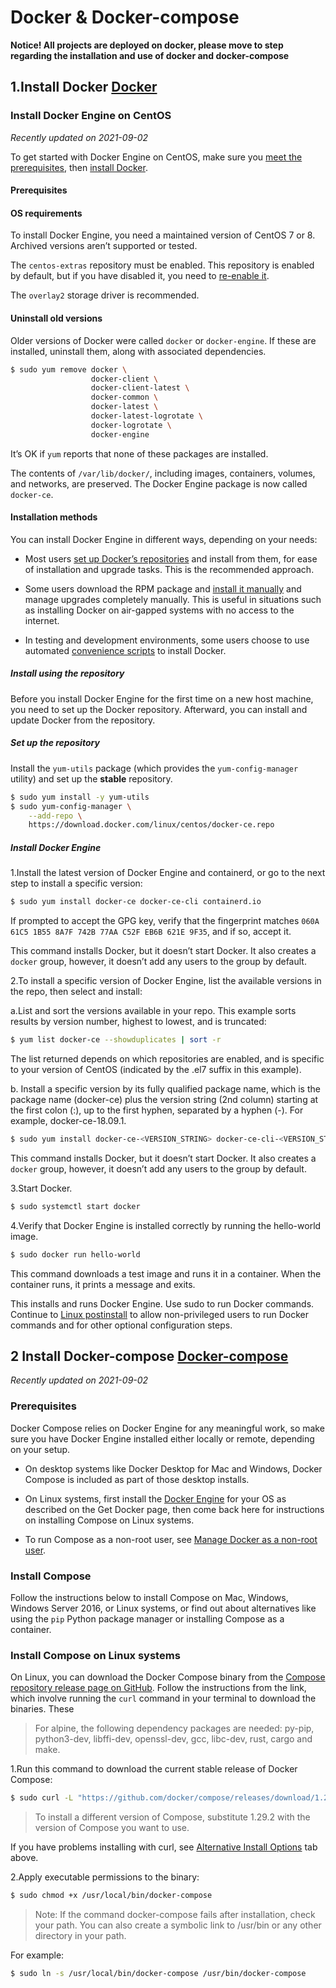# Docker & Docker-compose

**Notice! All projects are deployed on docker, please move to step regarding the installation and use of docker and
docker-compose**

## 1.Install Docker [Docker](https://docs.docker.com/engine/install/)

### Install Docker Engine on CentOS

*Recently updated on 2021-09-02*

To get started with Docker Engine on CentOS, make sure
you [meet the prerequisites](https://docs.docker.com/engine/install/centos/#prerequisites),
then [install Docker](https://docs.docker.com/engine/install/centos/#installation-methods).

#### Prerequisites

#### OS requirements

To install Docker Engine, you need a maintained version of CentOS 7 or 8. Archived versions aren’t supported or tested.

The <code>centos-extras</code> repository must be enabled. This repository is enabled by default, but if you have
disabled it, you need to [re-enable it](https://wiki.centos.org/AdditionalResources/Repositories).

The <code>overlay2</code> storage driver is recommended.

#### Uninstall old versions

Older versions of Docker were called <code>docker</code> or <code>docker-engine</code>. If these are installed,
uninstall them, along with associated dependencies.

```bash
$ sudo yum remove docker \
                  docker-client \
                  docker-client-latest \
                  docker-common \
                  docker-latest \
                  docker-latest-logrotate \
                  docker-logrotate \
                  docker-engine
```

It’s OK if <code>yum</code> reports that none of these packages are installed.

The contents of <code>/var/lib/docker/</code>, including images, containers, volumes, and networks, are preserved. The
Docker Engine package is now called <code>docker-ce</code>.

#### Installation methods

You can install Docker Engine in different ways, depending on your needs:

- Most users [set up Docker’s repositories](https://docs.docker.com/engine/install/centos/#install-using-the-repository)
  and install from them, for ease of installation and upgrade tasks. This is the recommended approach.

- Some users download the RPM package
  and [install it manually](https://docs.docker.com/engine/install/centos/#install-from-a-package) and manage upgrades
  completely manually. This is useful in situations such as installing Docker on air-gapped systems with no access to
  the internet.

- In testing and development environments, some users choose to use
  automated [convenience scripts](https://docs.docker.com/engine/install/centos/#install-using-the-convenience-script)
  to install Docker.

##### Install using the repository

Before you install Docker Engine for the first time on a new host machine, you need to set up the Docker repository.
Afterward, you can install and update Docker from the repository.

##### Set up the repository

Install the <code>yum-utils</code> package (which provides the <code>yum-config-manager</code> utility) and set up
the **stable** repository.

```bash
$ sudo yum install -y yum-utils
$ sudo yum-config-manager \
    --add-repo \
    https://download.docker.com/linux/centos/docker-ce.repo
```

##### Install Docker Engine

1.Install the latest version of Docker Engine and containerd, or go to the next step to install a specific version:

```bash
$ sudo yum install docker-ce docker-ce-cli containerd.io
```

If prompted to accept the GPG key, verify that the fingerprint matches <code>060A 61C5 1B55 8A7F 742B 77AA C52F EB6B
621E 9F35</code>, and if so, accept it.

This command installs Docker, but it doesn’t start Docker. It also creates a <code>docker</code> group, however, it
doesn’t add any users to the group by default.

2.To install a specific version of Docker Engine, list the available versions in the repo, then select and install:

a.List and sort the versions available in your repo. This example sorts results by version number, highest to lowest,
and is truncated:

```bash
$ yum list docker-ce --showduplicates | sort -r
```

The list returned depends on which repositories are enabled, and is specific to your version of CentOS (indicated by the
.el7 suffix in this example).

b. Install a specific version by its fully qualified package name, which is the package name (docker-ce) plus the
version string (2nd column) starting at the first colon (:), up to the first hyphen, separated by a hyphen (-). For
example, docker-ce-18.09.1.

```bash
$ sudo yum install docker-ce-<VERSION_STRING> docker-ce-cli-<VERSION_STRING> containerd.io
```

This command installs Docker, but it doesn’t start Docker. It also creates a <code>docker</code> group, however, it
doesn’t add any users to the group by default.

3.Start Docker.

```bash
$ sudo systemctl start docker
```

4.Verify that Docker Engine is installed correctly by running the hello-world image.

```bash
$ sudo docker run hello-world
```

This command downloads a test image and runs it in a container. When the container runs, it prints a message and exits.

This installs and runs Docker Engine. Use sudo to run Docker commands. Continue
to [Linux postinstall](https://docs.docker.com/engine/install/linux-postinstall/) to allow non-privileged users to run
Docker commands and for other optional configuration steps.

## 2 Install Docker-compose [Docker-compose](https://docs.docker.com/compose/install/)

*Recently updated on 2021-09-02*

### Prerequisites

Docker Compose relies on Docker Engine for any meaningful work, so make sure you have Docker Engine installed either
locally or remote, depending on your setup.

- On desktop systems like Docker Desktop for Mac and Windows, Docker Compose is included as part of those desktop
  installs.

- On Linux systems, first install the [Docker Engine](https://docs.docker.com/engine/install/#server) for your OS as
  described on the Get Docker page, then come back here for instructions on installing Compose on Linux systems.

- To run Compose as a non-root user,
  see [Manage Docker as a non-root user](https://docs.docker.com/engine/install/linux-postinstall/).

### Install Compose

Follow the instructions below to install Compose on Mac, Windows, Windows Server 2016, or Linux systems, or find out
about alternatives like using the <code>pip</code> Python package manager or installing Compose as a container.

### Install Compose on Linux systems

On Linux, you can download the Docker Compose binary from
the [Compose repository release page on GitHub](https://github.com/docker/compose/releases). Follow the instructions
from the link, which involve running the <code>curl</code> command in your terminal to download the binaries. These

> For alpine, the following dependency packages are needed: py-pip, python3-dev, libffi-dev, openssl-dev, gcc, libc-dev, rust, cargo and make.

1.Run this command to download the current stable release of Docker Compose:

```bash
$ sudo curl -L "https://github.com/docker/compose/releases/download/1.29.2/docker-compose-$(uname -s)-$(uname -m)" -o /usr/local/bin/docker-compose
```

> To install a different version of Compose, substitute 1.29.2 with the version of Compose you want to use.

If you have problems installing with curl,
see [Alternative Install Options](https://docs.docker.com/compose/install/#alternative-install-options) tab above.

2.Apply executable permissions to the binary:

```bash
$ sudo chmod +x /usr/local/bin/docker-compose
```

> Note: If the command docker-compose fails after installation, check your path. You can also create a symbolic link to /usr/bin or any other directory in your path.

For example:

```bash
$ sudo ln -s /usr/local/bin/docker-compose /usr/bin/docker-compose
```
  